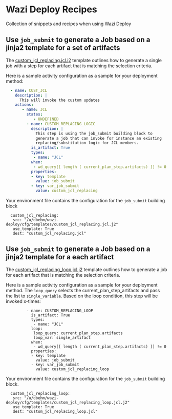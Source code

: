 # Wazi Deploy Recipes

Collection of snippets and recipes when using Wazi Deploy

## Use `job_submit` to generate a Job based on a jinja2 template for a set of artifacts

The [custom_jcl_replacing.jcl.j2](templates/custom_jcl_replacing.jcl.j2) template outlines how to generate a single job with a step for each artifact that is matching the selection criteria.

Here is a sample activity configuration as a sample for your deployment method:

```yaml
  - name: CUST_JCL
    description: |
      This will invoke the custom updates
    actions:
       - name: JCL
         states:
            - UNDEFINED
         - name: CUSTOM_REPLACING_LOGIC
           description: |
             This step is using the job_submit building block to 
             generate a job that can invoke for instance an existing 
             replacing/substitution logic for JCL members.
           is_artifact: True
           types: 
            - name: "JCL"
           when:
            - wd_query[[ length ( current_plan_step.artifacts) ]] != 0
           properties:
           - key: template
             value: job_submit
           - key: var_job_submit
             value: custom_jcl_replacing  
```

Your environment file contains the configuration for the `job_submit` building block

```
  custom_jcl_replacing:
   src: "/u/dbehm/wazi-deploy/cfg/templates/custom_jcl_replacing.jcl.j2"
   use_template: True
   dest: "custom_jcl_replacing.jcl"
```

## Use `job_submit` to generate a Job based on a jinja2 template for a each artifact

The [custom_jcl_replacing_loop.jcl.j2](templates/custom_jcl_replacing_loop.jcl.j2) template outlines how to generate a job for each artifact that is matching the selection criteria.

Here is a sample activity configuration as a sample for your deployment method. The `loop_query` selects the current_plan_step_artifacts and pass the list to `single_variable`.  Based on the loop condition, this step will be invoked x-times:


```
         - name: CUSTOM_REPLACING_LOOP
           is_artifact: True
           types: 
            - name: "JCL"
           loop:
            loop_query: current_plan_step.artifacts
            loop_var: single_artifact
           when:
            - wd_query[[ length ( current_plan_step.artifacts) ]] != 0
           properties:
           - key: template
             value: job_submit
           - key: var_job_submit
             value: custom_jcl_replacing_loop
```

Your environment file contains the configuration for the `job_submit` building block. 

```
  custom_jcl_replacing_loop:
   src: "/u/dbehm/wazi-deploy/cfg/templates/custom_jcl_replacing_loop.jcl.j2"
   use_template: True
   dest: "custom_jcl_replacing_loop.jcl"
```
